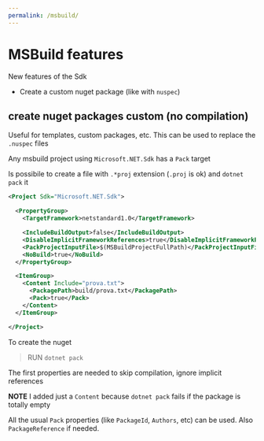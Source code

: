 ```yaml
---
permalink: /msbuild/
---
```


# MSBuild features


New features of the Sdk

- Create a custom nuget package (like with `nuspec`)


<a name="custom-pack"></a>
## create nuget packages custom (no compilation)

Useful for templates, custom packages, etc.
This can be used to replace the `.nuspec` files

Any msbuild project using `Microsoft.NET.Sdk` has a `Pack` target

Is possibile to create a file with `.*proj` extension (`.proj` is ok) and `dotnet pack` it

```xml
<Project Sdk="Microsoft.NET.Sdk">

  <PropertyGroup>
    <TargetFramework>netstandard1.0</TargetFramework>

    <IncludeBuildOutput>false</IncludeBuildOutput>
    <DisableImplicitFrameworkReferences>true</DisableImplicitFrameworkReferences>
    <PackProjectInputFile>$(MSBuildProjectFullPath)</PackProjectInputFile>
    <NoBuild>true</NoBuild>
  </PropertyGroup>

  <ItemGroup>
    <Content Include="prova.txt">
      <PackagePath>build/prova.txt</PackagePath>
      <Pack>true</Pack>
    </Content>
  </ItemGroup>

</Project>
```

To create the nuget

> RUN `dotnet pack`

The first properties are needed to skip compilation, ignore implicit references

**NOTE** I added just a `Content` because `dotnet pack` fails if the package is totally empty 

All the usual `Pack` properties (like `PackageId`, `Authors`, etc) can be used.
Also `PackageReference` if needed.

